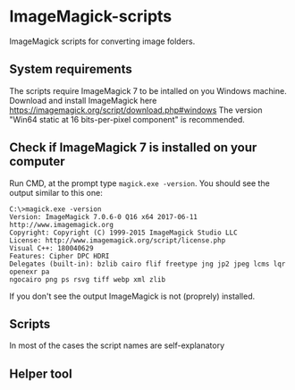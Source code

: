 # ImageMagick-scripts
ImageMagick scripts for converting image folders.
## System requirements
The scripts require ImageMagick 7 to be intalled on you Windows machine. Download and install ImageMagick here https://imagemagick.org/script/download.php#windows The version "Win64 static at 16 bits-per-pixel component" is recommended.
## Check if ImageMagick 7 is installed on your computer
Run CMD, at the prompt type `magick.exe -version`. You should see the output similar to this one:
```
C:\>magick.exe -version
Version: ImageMagick 7.0.6-0 Q16 x64 2017-06-11 http://www.imagemagick.org
Copyright: Copyright (C) 1999-2015 ImageMagick Studio LLC
License: http://www.imagemagick.org/script/license.php
Visual C++: 180040629
Features: Cipher DPC HDRI
Delegates (built-in): bzlib cairo flif freetype jng jp2 jpeg lcms lqr openexr pa
ngocairo png ps rsvg tiff webp xml zlib
```
If you don't see the output ImageMagick is not (proprely) installed.
## Scripts
In most of the cases the script names are self-explanatory
## Helper tool
